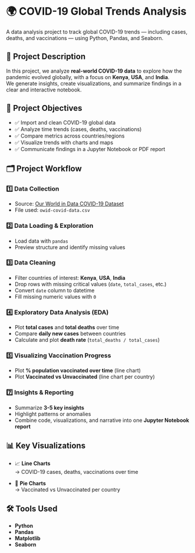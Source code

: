 # 🌍 COVID-19 Global Trends Analysis

A data analysis project to track global COVID-19 trends — including cases, deaths, and vaccinations — using Python, Pandas, and Seaborn.

## 📝 Project Description

In this project, we analyze **real-world COVID-19 data** to explore how the pandemic evolved globally, with a focus on **Kenya**, **USA**, and **India**.  
We generate insights, create visualizations, and summarize findings in a clear and interactive notebook.

## 🚀 Project Objectives

- ✅ Import and clean COVID-19 global data  
- ✅ Analyze time trends (cases, deaths, vaccinations)  
- ✅ Compare metrics across countries/regions  
- ✅ Visualize trends with charts and maps  
- ✅ Communicate findings in a Jupyter Notebook or PDF report  

## 🗂️ Project Workflow

### 1️⃣ Data Collection
- Source: [Our World in Data COVID-19 Dataset](https://ourworldindata.org/covid-cases)
- File used: `owid-covid-data.csv`

### 2️⃣ Data Loading & Exploration
- Load data with `pandas`
- Preview structure and identify missing values

### 3️⃣ Data Cleaning
- Filter countries of interest: **Kenya**, **USA**, **India**
- Drop rows with missing critical values (`date`, `total_cases`, etc.)
- Convert `date` column to datetime
- Fill missing numeric values with `0`

### 4️⃣ Exploratory Data Analysis (EDA)
- Plot **total cases** and **total deaths** over time  
- Compare **daily new cases** between countries  
- Calculate and plot **death rate** (`total_deaths / total_cases`)  

### 5️⃣ Visualizing Vaccination Progress
- Plot **% population vaccinated over time** (line chart)
- Plot **Vaccinated vs Unvaccinated** (line chart per country)


### 7️⃣ Insights & Reporting
- Summarize **3-5 key insights**
- Highlight patterns or anomalies
- Combine code, visualizations, and narrative into one **Jupyter Notebook report**

## 📊 Key Visualizations

- 📈 **Line Charts**  
  → COVID-19 cases, deaths, vaccinations over time

- 🥧 **Pie Charts**  
  → Vaccinated vs Unvaccinated per country


## 🛠️ Tools Used

- **Python**
- **Pandas**
- **Matplotlib**
- **Seaborn**

